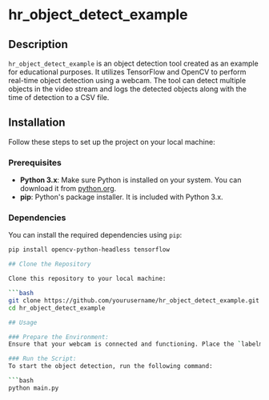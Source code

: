 # hr_object_detect_example

## Description

`hr_object_detect_example` is an object detection tool created as an example for educational purposes. It utilizes TensorFlow and OpenCV to perform real-time object detection using a webcam. The tool can detect multiple objects in the video stream and logs the detected objects along with the time of detection to a CSV file.

## Installation

Follow these steps to set up the project on your local machine:

### Prerequisites

- **Python 3.x**: Make sure Python is installed on your system. You can download it from [python.org](https://www.python.org/).
- **pip**: Python's package installer. It is included with Python 3.x.

### Dependencies

You can install the required dependencies using `pip`:

```bash
pip install opencv-python-headless tensorflow

## Clone the Repository

Clone this repository to your local machine:

```bash
git clone https://github.com/yourusername/hr_object_detect_example.git
cd hr_object_detect_example

## Usage

### Prepare the Environment:
Ensure that your webcam is connected and functioning. Place the `labelmap.pbtxt` file in the same directory as your `main.py` script.

### Run the Script:
To start the object detection, run the following command:

```bash
python main.py
